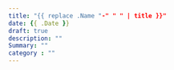 ```yaml
---
title: "{{ replace .Name "-" " " | title }}"
date: {{ .Date }}
draft: true
description: ""
Summary: ""
category : ""
---
```

